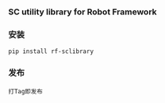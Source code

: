### SC utility library for Robot Framework

### 安装
`pip install rf-sclibrary`

### 发布
````
打Tag即发布
````

